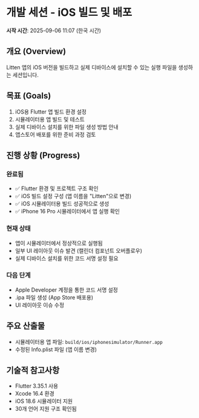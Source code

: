 # 개발 세션 - iOS 빌드 및 배포

**시작 시간**: 2025-09-06 11:07 (한국 시간)

## 개요 (Overview)

Litten 앱의 iOS 버전을 빌드하고 실제 디바이스에 설치할 수 있는 실행 파일을 생성하는 세션입니다.

## 목표 (Goals)

1. iOS용 Flutter 앱 빌드 환경 설정
2. 시뮬레이터용 앱 빌드 및 테스트
3. 실제 디바이스 설치를 위한 파일 생성 방법 안내
4. 앱스토어 배포를 위한 준비 과정 검토

## 진행 상황 (Progress)

### 완료됨
- ✅ Flutter 환경 및 프로젝트 구조 확인
- ✅ iOS 빌드 설정 구성 (앱 이름을 "Litten"으로 변경)
- ✅ iOS 시뮬레이터용 빌드 성공적으로 생성
- ✅ iPhone 16 Pro 시뮬레이터에서 앱 실행 확인

### 현재 상태
- 앱이 시뮬레이터에서 정상적으로 실행됨
- 일부 UI 레이아웃 이슈 발견 (캘린더 컴포넌트 오버플로우)
- 실제 디바이스 설치를 위한 코드 서명 설정 필요

### 다음 단계
- Apple Developer 계정을 통한 코드 서명 설정
- .ipa 파일 생성 (App Store 배포용)
- UI 레이아웃 이슈 수정

## 주요 산출물

- 시뮬레이터용 앱 파일: `build/ios/iphonesimulator/Runner.app`
- 수정된 Info.plist 파일 (앱 이름 변경)

## 기술적 참고사항

- Flutter 3.35.1 사용
- Xcode 16.4 환경
- iOS 18.6 시뮬레이터 지원
- 30개 언어 지원 구조 확인됨